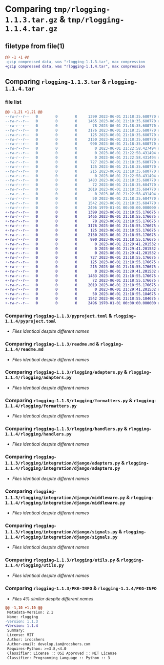 # Comparing `tmp/rlogging-1.1.3.tar.gz` & `tmp/rlogging-1.1.4.tar.gz`

## filetype from file(1)

```diff
@@ -1 +1 @@
-gzip compressed data, was "rlogging-1.1.3.tar", max compression
+gzip compressed data, was "rlogging-1.1.4.tar", max compression
```

## Comparing `rlogging-1.1.3.tar` & `rlogging-1.1.4.tar`

### file list

```diff
@@ -1,21 +1,21 @@
--rw-r--r--   0        0        0     1399 2023-06-01 21:18:35.680770 rlogging-1.1.3/pyproject.toml
--rw-r--r--   0        0        0     1465 2023-06-01 21:18:35.680770 rlogging-1.1.3/readme.md
--rw-r--r--   0        0        0       78 2023-06-01 21:18:35.680770 rlogging-1.1.3/rlogging/__init__.py
--rw-r--r--   0        0        0     3176 2023-06-01 21:18:35.680770 rlogging-1.1.3/rlogging/adapters.py
--rw-r--r--   0        0        0      125 2023-06-01 21:18:35.680770 rlogging-1.1.3/rlogging/filters.py
--rw-r--r--   0        0        0     2150 2023-06-01 21:18:35.680770 rlogging-1.1.3/rlogging/formatters.py
--rw-r--r--   0        0        0      990 2023-06-01 21:18:35.680770 rlogging-1.1.3/rlogging/handlers.py
--rw-r--r--   0        0        0        0 2023-06-01 21:22:58.427494 rlogging-1.1.3/rlogging/integration/__init__.py
--rw-r--r--   0        0        0        0 2023-06-01 21:22:58.431494 rlogging-1.1.3/rlogging/integration/aiogram/__init__.py
--rw-r--r--   0        0        0        0 2023-06-01 21:22:58.431494 rlogging-1.1.3/rlogging/integration/django/__init__.py
--rw-r--r--   0        0        0      727 2023-06-01 21:18:35.680770 rlogging-1.1.3/rlogging/integration/django/adapters.py
--rw-r--r--   0        0        0      125 2023-06-01 21:18:35.680770 rlogging-1.1.3/rlogging/integration/django/admin.py
--rw-r--r--   0        0        0      215 2023-06-01 21:18:35.680770 rlogging-1.1.3/rlogging/integration/django/apps.py
--rw-r--r--   0        0        0        0 2023-06-01 21:22:58.431494 rlogging-1.1.3/rlogging/integration/django/handlers.py
--rw-r--r--   0        0        0     1483 2023-06-01 21:18:35.680770 rlogging-1.1.3/rlogging/integration/django/middleware.py
--rw-r--r--   0        0        0       72 2023-06-01 21:18:35.684770 rlogging-1.1.3/rlogging/integration/django/models.py
--rw-r--r--   0        0        0     2019 2023-06-01 21:18:35.684770 rlogging-1.1.3/rlogging/integration/django/signals.py
--rw-r--r--   0        0        0        0 2023-06-01 21:22:58.431494 rlogging-1.1.3/rlogging/integration/fastapi/__init__.py
--rw-r--r--   0        0        0       50 2023-06-01 21:18:35.684770 rlogging-1.1.3/rlogging/namespaces.py
--rw-r--r--   0        0        0     1542 2023-06-01 21:18:35.684770 rlogging-1.1.3/rlogging/utils.py
--rw-r--r--   0        0        0     2496 1970-01-01 00:00:00.000000 rlogging-1.1.3/PKG-INFO
+-rw-r--r--   0        0        0     1399 2023-06-01 21:18:55.176675 rlogging-1.1.4/pyproject.toml
+-rw-r--r--   0        0        0     1465 2023-06-01 21:18:55.176675 rlogging-1.1.4/readme.md
+-rw-r--r--   0        0        0       78 2023-06-01 21:18:55.176675 rlogging-1.1.4/rlogging/__init__.py
+-rw-r--r--   0        0        0     3176 2023-06-01 21:18:55.176675 rlogging-1.1.4/rlogging/adapters.py
+-rw-r--r--   0        0        0      125 2023-06-01 21:18:55.176675 rlogging-1.1.4/rlogging/filters.py
+-rw-r--r--   0        0        0     2150 2023-06-01 21:18:55.176675 rlogging-1.1.4/rlogging/formatters.py
+-rw-r--r--   0        0        0      990 2023-06-01 21:18:55.176675 rlogging-1.1.4/rlogging/handlers.py
+-rw-r--r--   0        0        0        0 2023-06-01 21:29:41.201532 rlogging-1.1.4/rlogging/integration/__init__.py
+-rw-r--r--   0        0        0        0 2023-06-01 21:29:41.201532 rlogging-1.1.4/rlogging/integration/aiogram/__init__.py
+-rw-r--r--   0        0        0        0 2023-06-01 21:29:41.201532 rlogging-1.1.4/rlogging/integration/django/__init__.py
+-rw-r--r--   0        0        0      727 2023-06-01 21:18:55.176675 rlogging-1.1.4/rlogging/integration/django/adapters.py
+-rw-r--r--   0        0        0      125 2023-06-01 21:18:55.176675 rlogging-1.1.4/rlogging/integration/django/admin.py
+-rw-r--r--   0        0        0      215 2023-06-01 21:18:55.176675 rlogging-1.1.4/rlogging/integration/django/apps.py
+-rw-r--r--   0        0        0        0 2023-06-01 21:29:41.201532 rlogging-1.1.4/rlogging/integration/django/handlers.py
+-rw-r--r--   0        0        0     1483 2023-06-01 21:18:55.176675 rlogging-1.1.4/rlogging/integration/django/middleware.py
+-rw-r--r--   0        0        0       72 2023-06-01 21:18:55.176675 rlogging-1.1.4/rlogging/integration/django/models.py
+-rw-r--r--   0        0        0     2019 2023-06-01 21:18:55.176675 rlogging-1.1.4/rlogging/integration/django/signals.py
+-rw-r--r--   0        0        0        0 2023-06-01 21:29:41.201532 rlogging-1.1.4/rlogging/integration/fastapi/__init__.py
+-rw-r--r--   0        0        0       50 2023-06-01 21:18:55.184675 rlogging-1.1.4/rlogging/namespaces.py
+-rw-r--r--   0        0        0     1542 2023-06-01 21:18:55.184675 rlogging-1.1.4/rlogging/utils.py
+-rw-r--r--   0        0        0     2496 1970-01-01 00:00:00.000000 rlogging-1.1.4/PKG-INFO
```

### Comparing `rlogging-1.1.3/pyproject.toml` & `rlogging-1.1.4/pyproject.toml`

 * *Files identical despite different names*

### Comparing `rlogging-1.1.3/readme.md` & `rlogging-1.1.4/readme.md`

 * *Files identical despite different names*

### Comparing `rlogging-1.1.3/rlogging/adapters.py` & `rlogging-1.1.4/rlogging/adapters.py`

 * *Files identical despite different names*

### Comparing `rlogging-1.1.3/rlogging/formatters.py` & `rlogging-1.1.4/rlogging/formatters.py`

 * *Files identical despite different names*

### Comparing `rlogging-1.1.3/rlogging/handlers.py` & `rlogging-1.1.4/rlogging/handlers.py`

 * *Files identical despite different names*

### Comparing `rlogging-1.1.3/rlogging/integration/django/adapters.py` & `rlogging-1.1.4/rlogging/integration/django/adapters.py`

 * *Files identical despite different names*

### Comparing `rlogging-1.1.3/rlogging/integration/django/middleware.py` & `rlogging-1.1.4/rlogging/integration/django/middleware.py`

 * *Files identical despite different names*

### Comparing `rlogging-1.1.3/rlogging/integration/django/signals.py` & `rlogging-1.1.4/rlogging/integration/django/signals.py`

 * *Files identical despite different names*

### Comparing `rlogging-1.1.3/rlogging/utils.py` & `rlogging-1.1.4/rlogging/utils.py`

 * *Files identical despite different names*

### Comparing `rlogging-1.1.3/PKG-INFO` & `rlogging-1.1.4/PKG-INFO`

 * *Files 4% similar despite different names*

```diff
@@ -1,10 +1,10 @@
 Metadata-Version: 2.1
 Name: rlogging
-Version: 1.1.3
+Version: 1.1.4
 Summary: 
 License: MIT
 Author: irocshers
 Author-email: develop.iam@rocshers.com
 Requires-Python: >=3.8,<4.0
 Classifier: License :: OSI Approved :: MIT License
 Classifier: Programming Language :: Python :: 3
```

